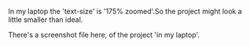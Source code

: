 In my laptop the 'text-size' is '175% zoomed'.So the project might look a little smaller than ideal.

There's a screenshot file here, of the project 'in my laptop'.
